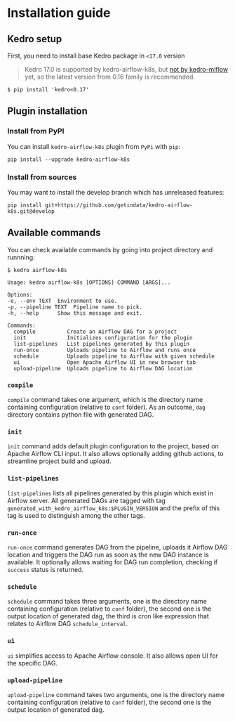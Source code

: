 # Installation guide

## Kedro setup

First, you need to install base Kedro package in ``<17.0`` version

> Kedro 17.0 is supported by kedro-airflow-k8s, but [not by kedro-mlflow](https://github.com/Galileo-Galilei/kedro-mlflow/issues/144) yet, so the latest version from 0.16 family is recommended.

```console
$ pip install 'kedro<0.17'
```

## Plugin installation

### Install from PyPI

You can install ``kedro-airflow-k8s`` plugin from ``PyPi`` with `pip`:

```console
pip install --upgrade kedro-airflow-k8s
```

### Install from sources

You may want to install the develop branch which has unreleased features:

```console
pip install git+https://github.com/getindata/kedro-airflow-k8s.git@develop
```

## Available commands

You can check available commands by going into project directory and runnning:

```console
$ kedro airflow-k8s

Usage: kedro airflow-k8s [OPTIONS] COMMAND [ARGS]...

Options:
-e, --env TEXT  Environment to use.
-p, --pipeline TEXT  Pipeline name to pick.
-h, --help      Show this message and exit.

Commands:
  compile          Create an Airflow DAG for a project
  init             Initializes configuration for the plugin
  list-pipelines   List pipelines generated by this plugin
  run-once         Uploads pipeline to Airflow and runs once
  schedule         Uploads pipeline to Airflow with given schedule
  ui               Open Apache Airflow UI in new browser tab
  upload-pipeline  Uploads pipeline to Airflow DAG location
```

### `compile`

`compile` command takes one argument, which is the directory name containing configuration (relative to `conf` folder). 
As an outcome, `dag` directory contains python file with generated DAG.

### `init`

`init` command adds default plugin configuration to the project, based on Apache Airflow CLI input. It also allows 
optionally adding github actions, to streamline project build and upload.

### `list-pipelines`

`list-pipelines` lists all pipelines generated by this plugin which exist in Airflow server. All generated DAGs are 
tagged with tag `generated_with_kedro_airflow_k8s:$PLUGIN_VERSION` and the prefix of this tag is used to distinguish
among the other tags.

### `run-once`

`run-once` command generates DAG from the pipeline, uploads it Airflow DAG location and triggers the DAG run as soon as 
the new DAG instance is available. It optionally allows waiting for DAG run completion, checking if `success` status is 
returned. 

### `schedule`

`schedule` command takes three arguments, one is the directory name containing configuration (relative to `conf` 
folder), the second one is the output location of generated dag, the third is cron like expression that relates to 
Airflow DAG `schedule_interval`.

### `ui`

`ui` simplifies access to Apache Airflow console. It also allows open UI for the specific DAG.

### `upload-pipeline`

`upload-pipeline` command takes two arguments, one is the directory name containing configuration (relative to `conf` 
folder), the second one is the output location of generated dag.
